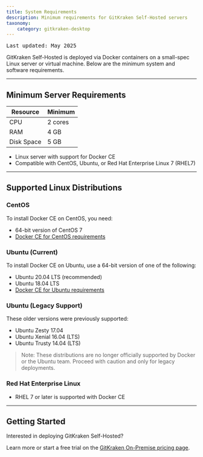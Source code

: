 ```yaml
---
title: System Requirements
description: Minimum requirements for GitKraken Self-Hosted servers
taxonomy:
    category: gitkraken-desktop
---
```

<kbd>Last updated: May 2025</kbd>

GitKraken Self-Hosted is deployed via Docker containers on a small-spec Linux server or virtual machine. Below are the minimum system and software requirements.

---

## Minimum Server Requirements

| Resource | Minimum |
|----------|---------|
| CPU | 2 cores |
| RAM | 4 GB |
| Disk Space | 5 GB |

- Linux server with support for Docker CE
- Compatible with CentOS, Ubuntu, or Red Hat Enterprise Linux 7 (RHEL7)

---

## Supported Linux Distributions

### CentOS
To install Docker CE on CentOS, you need:
- 64-bit version of CentOS 7
- [Docker CE for CentOS requirements](https://docs.docker.com/engine/installation/linux/docker-ce/centos/)

### Ubuntu (Current)
To install Docker CE on Ubuntu, use a 64-bit version of one of the following:
- Ubuntu 20.04 LTS (recommended)
- Ubuntu 18.04 LTS
- [Docker CE for Ubuntu requirements](https://docs.docker.com/engine/installation/linux/docker-ce/ubuntu/)

### Ubuntu (Legacy Support)
These older versions were previously supported:
- Ubuntu Zesty 17.04
- Ubuntu Xenial 16.04 (LTS)
- Ubuntu Trusty 14.04 (LTS)

> Note: These distributions are no longer officially supported by Docker or the Ubuntu team. Proceed with caution and only for legacy deployments.

### Red Hat Enterprise Linux
- RHEL 7 or later is supported with Docker CE

---

## Getting Started

Interested in deploying GitKraken Self-Hosted?

Learn more or start a free trial on the [GitKraken On-Premise pricing page](https://www.gitkraken.com/git-client/on-premise-pricing).
